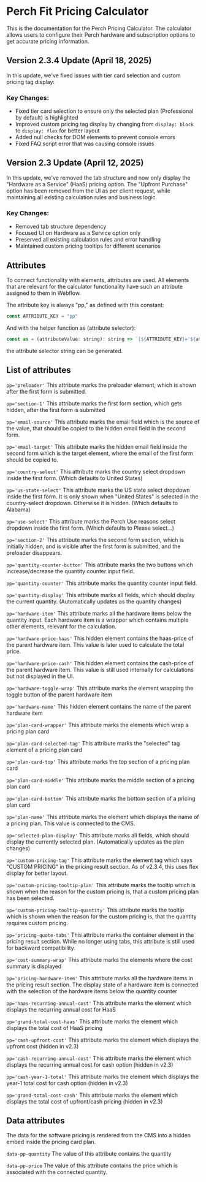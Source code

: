 # Perch Fit Pricing Calculator

This is the documentation for the Perch Pricing Calculator. The calculator allows users to configure their Perch hardware and subscription options to get accurate pricing information.

## Version 2.3.4 Update (April 18, 2025)

In this update, we've fixed issues with tier card selection and custom pricing tag display:

### Key Changes:
- Fixed tier card selection to ensure only the selected plan (Professional by default) is highlighted
- Improved custom pricing tag display by changing from `display: block` to `display: flex` for better layout
- Added null checks for DOM elements to prevent console errors
- Fixed FAQ script error that was causing console issues

## Version 2.3 Update (April 12, 2025)

In this update, we've removed the tab structure and now only display the "Hardware as a Service" (HaaS) pricing option. The "Upfront Purchase" option has been removed from the UI as per client request, while maintaining all existing calculation rules and business logic.

### Key Changes:
- Removed tab structure dependency
- Focused UI on Hardware as a Service option only
- Preserved all existing calculation rules and error handling
- Maintained custom pricing tooltips for different scenarios

## Attributes

To connect functionality with elements, attributes are used. All elements that are relevant for the calculator functionality have such an attribute assigned to them in Webflow.

The attribute key is always "pp," as defined with this constant:

```javascript
const ATTRIBUTE_KEY = "pp"
```

And with the helper function as (attribute selector):

```javascript
const as = (attributeValue: string): string => `[${ATTRIBUTE_KEY}='${attributeValue}']`
```

the attribute selector string can be generated.

## List of attributes

`pp='preloader'`
This attribute marks the preloader element, which is shown after the first form is submitted.

`pp='section-1'`
This attribute marks the first form section, which gets hidden, after the first form is submitted

`pp='email-source'`
This attribute marks the email field which is the source of the value, that should be copied to the hidden email field in the second form.

`pp='email-target'`
This attribute marks the hidden email field inside the second form which is the target element, where the email of the first form should be copied to.

`pp='country-select'`
This attribute marks the country select dropdown inside the first form. (Which defaults to United States)

`pp='us-state-select'`
This attribute marks the US state select dropdown inside the first form. It is only shown when "United States" is selected in the country-select dropdown. Otherwise it is hidden. (Which defaults to Alabama)

`pp='use-select'`
This attribute marks the Perch Use reasons select dropdown inside the first form. (Which defaults to Please select...)

`pp='section-2'`
This attribute marks the second form section, which is initially hidden, and is visible after the first form is submitted, and the preloader disappears.

`pp='quantity-counter-button'`
This attribute marks the two buttons which increase/decrease the quantity counter input field.

`pp='quantity-counter'`
This attribute marks the quantity counter input field.

`pp='quantity-display'`
This attribute marks all fields, which should display the current quantity. (Automatically updates as the quantity changes)

`pp='hardware-item'`
This attribute marks all the hardware items below the quantity input. Each hardware item is a wrapper which contains multiple other elements, relevant for the calculation.

`pp='hardware-price-haas'`
This hidden element contains the haas-price of the parent hardware item. This value is later used to calculate the total price.

`pp='hardware-price-cash'`
This hidden element contains the cash-price of the parent hardware item. This value is still used internally for calculations but not displayed in the UI.

`pp='hardware-toggle-wrap'`
This attribute marks the element wrapping the toggle button of the parent hardware item

`pp='hardware-name'`
This hidden element contains the name of the parent hardware item

`pp='plan-card-wrapper'`
This attribute marks the elements which wrap a pricing plan card

`pp='plan-card-selected-tag'`
This attribute marks the "selected" tag element of a pricing plan card

`pp='plan-card-top'`
This attribute marks the top section of a pricing plan card

`pp='plan-card-middle'`
This attribute marks the middle section of a pricing plan card

`pp='plan-card-bottom'`
This attribute marks the bottom section of a pricing plan card

`pp='plan-name'`
This attribute marks the element which displays the name of a pricing plan. This value is connected to the CMS.

`pp='selected-plan-display'`
This attribute marks all fields, which should display the currently selected plan. (Automatically updates as the plan changes)

`pp='custom-pricing-tag'`
This attribute marks the element tag which says "CUSTOM PRICING" in the pricing result section. As of v2.3.4, this uses flex display for better layout.

`pp='custom-pricing-tooltip-plan'`
This attribute marks the tooltip which is shown when the reason for the custom pricing is, that a custom pricing plan has been selected.

`pp='custom-pricing-tooltip-quantity'`
This attribute marks the tooltip which is shown when the reason for the custom pricing is, that the quantity requires custom pricing.

`pp='pricing-quote-tabs'`
This attribute marks the container element in the pricing result section. While no longer using tabs, this attribute is still used for backward compatibility.

`pp='cost-summary-wrap'`
This attribute marks the elements where the cost summary is displayed

`pp='pricing-hardware-item'`
This attribute marks all the hardware items in the pricing result section. The display state of a hardware item is connected with the selection of the hardware items below the quantity counter

`pp='haas-recurring-annual-cost'`
This attribute marks the element which displays the recurring annual cost for HaaS

`pp='grand-total-cost-haas'`
This attribute marks the element which displays the total cost of HaaS pricing

`pp='cash-upfront-cost'`
This attribute marks the element which displays the upfront cost (hidden in v2.3)

`pp='cash-recurring-annual-cost'`
This attribute marks the element which displays the recurring annual cost for cash option (hidden in v2.3)

`pp='cash-year-1-total'`
This attribute marks the element which displays the year-1 total cost for cash option (hidden in v2.3)

`pp='grand-total-cost-cash'`
This attribute marks the element which displays the total cost of upfront/cash pricing (hidden in v2.3)

## Data attributes

The data for the software pricing is rendered from the CMS into a hidden embed inside the pricing card plan.

`data-pp-quantity`
The value of this attribute contains the quantity

`data-pp-price`
The value of this attribute contains the price which is associated with the connected quantity.
